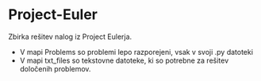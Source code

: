 Project-Euler
=============

Zbirka rešitev nalog iz Project Eulerja.
- V mapi Problems so problemi lepo razporejeni, vsak v svoji .py datoteki
- V mapi txt_files so tekstovne datoteke, ki so potrebne za rešitev določenih problemov.